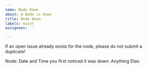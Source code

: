 ```yaml
---
name: Node Down
about: A Node is Down
title: Node Down
labels: maint
assignees: ''

---
```

If an open issue already exists for the node, please do not submit a duplicate!

Node: 
Date and Time you first noticed it was down:
Anything Else:
